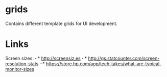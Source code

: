 # grids
Contains different template grids for UI development.

# Links
Screen sizes:
⋅⋅* http://screensiz.es
⋅⋅* http://gs.statcounter.com/screen-resolution-stats
⋅⋅* https://store.hp.com/app/tech-takes/what-are-typical-monitor-sizes
